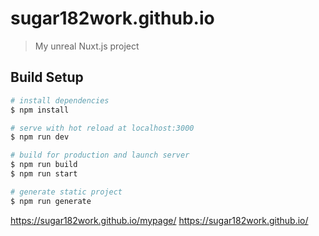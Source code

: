 # sugar182work.github.io

> My unreal Nuxt.js project

## Build Setup

```bash
# install dependencies
$ npm install

# serve with hot reload at localhost:3000
$ npm run dev

# build for production and launch server
$ npm run build
$ npm run start

# generate static project
$ npm run generate
```

https://sugar182work.github.io/mypage/
https://sugar182work.github.io/